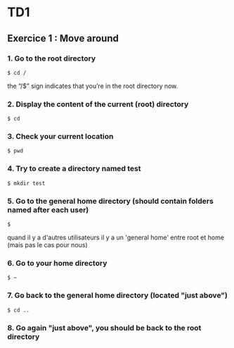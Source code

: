 # TD1
## Exercice 1 : Move around

### 1. Go to the root directory
```
$ cd /
```
the “/$” sign indicates that you’re in the root directory now.

### 2. Display the content of the current (root) directory
```
$ cd
```
### 3. Check your current location
```
$ pwd
```
### 4. Try to create a directory named test
```
$ mkdir test
```
### 5. Go to the general home directory (should contain folders named after each user)
```
$ 
```
quand il y a d'autres utilisateurs il y a un 'general home' entre root et home (mais pas le cas pour nous)
### 6. Go to your home directory
```
$ ~
```
### 7. Go back to the general home directory (located "just above")
```
$ cd ..
```
### 8. Go again "just above", you should be back to the root directory







